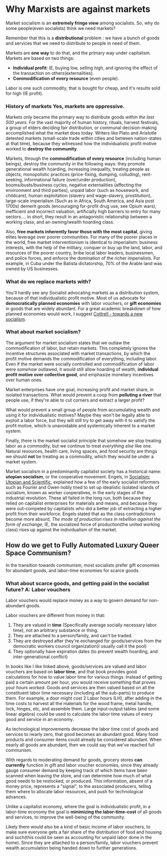 # Why Marxists are against markets

Market socialism is an **extremely fringe view** among socialists. So, why do some people(even socialists) think we need markets?

Remember that this is a **distributional** problem : we have a bunch of goods and services that we need to distribute to people in need of them.

Markets are **one way** to do that, and the primary way under capitalism. Markets are based on two things:

* **Individual profit**: IE, buying low, selling high, and ignoring the effect of the transaction on others(externalities).
* **Commodification of every resource** (even people).

Labor is one such commodity, that is bought for cheap, and it's results sold for high (IE profit).

### History of markets Yes, markets are oppressive.

Markets only became the primary way to distribute goods *within the last 500 years*. For the vast majority of human history, rituals, harvest festivals, a group of elders deciding fair distribution, or communal decision-making accomplished what the market does today. Writers like Plato and Aristotle detested markets (small-scale trade within cities and between nation-states at that time), because they witnessed how the individualistic profit motive worked to **destroy the community**.

Markets, through the **commodification of every resource** (including human beings), destroy the community in the following ways: they promote generational wealth hoarding, increasing inequality, treating people as objects, monopolistic practices (price-fixing, dumping, colluding), rent-seeking, informational failure (over/under production), booms/busts/business cycles, negative externalities (affecting the environment and third parties), unpaid labor (such as housework, and childcare), human exploitation (slavery and wage-slavery, prostitution), large-scale imperialism (Such as in Africa, South America, and Asia post 1700s) demerit goods (encouraging for-profit drug use, see Opium wars), inefficient and incorrect valuation, artificially high barriers to entry for many sectors.... in short, they result in an antagonistic relationship between a working class, and an owning/wealth hoarding class.

Also, **free markets inherently favor those with the most capital**, giving elites leverage over poorer communities. For many of the poorer places in the world, free market interventionism is identical to imperialism: business interests, with the help of the military, conquer or buy up the land, labor, and resources of the poorer country, bribe local labor leaders, businessmen, and police forces, and enforce the domination of the richer imperialists. For example, in Cuba under the Batista dictatorship, 70% of the Arable land was owned by US businesses.

### What do we replace markets with?

You'll hardly see any Socialist advocating markets as a distribution system, because of that individualistic profit motive. Most of us advocate for **democratically planned economies** with labor vouchers, or **gift economies** in goods that are widely abundant. For a great academic breakdown of how planned economies would work, I suggest [Cottrell -  towards a new socialism](http://ricardo.ecn.wfu.edu/~cottrell/socialism_book/new_socialism.pdf).

### What about market socialism?

The argument for market socialism states that we outlaw the commodification of labor, but retain markets. This completely ignores the incentive structures associated with market transactions, by which the profit motive demands the  commodification of everything, including labor. Even if the market were socially controlled and commodification of labor were *somehow* outlawed, it would still allow hoarding of wealth, **individual profit motive over collective good**, and emphasize monetary incentives over human ones.

Market enterprises have one goal, increasing profit and market share, in isolated transactions. What would prevent a coop from **polluting a river** that people use, if they're able to cut corners and extract a larger profit?

What would prevent a small group of people from accumulating wealth and using it for individualistic motives? Maybe they won't be legally able to exploit a labor force, but they will still try to get away with it to satisfy the profit motive, which is unavoidable and systemically inherent to a market system.

Finally, there is the market socialist principle that somehow we stop treating labor as a commodity, but we continue to treat *everything else* like one. Natural resources, health care, living spaces, and food security are things we should **not** be treating as a commodity, which they would be under a market system.

Market socialism in a predominantly capitalist society has a historical name: **utopian socialism**, or the cooperative movement. Engels, in [Socialism: Utopian and Scientific](https://www.marxists.org/archive/marx/works/1880/soc-utop/index.htm), explained how a few of the early socialist reformers such as Fourier and Owen nobly tried to set up idealistic isolated islands of socialism, known as worker cooperatives, in the early stages of the industrial revolution. These all failed in the long run, both because they relied on capitalist enterprises for materials and means, and because they were out-competed by capitalists who did a better job of extracting a higher profit from their workforce. Engels stated that as the class contradictions become more absurd, *The mode of production rises in rebellion against the form of exchange*, IE, the socialized force of production(the united working class) rises up against the individualism of the market. 

## How do we get to Fully Automated Luxury Queer Space Communism?

In the transition towards communism, most socialists prefer gift economies for abundant goods, and labor-time economies for scarce goods.

### What about scarce goods, and getting paid in the socialist future? A: Labor vouchers

Labor vouchers would replace money as a way to govern demand for non-abundant goods.

Labor vouchers are different from money in that:

1. They are valued in **time** (Specifically average socially necessary labor time), not an arbitrary substance or thing.
2. They are attached to a person/family, and can't be traded.
3. They are destroyed after they're exchanged for goods/services from the democratic workers council organization(I usually call it the pool)
4. They optionally have expiration dates (to prevent wealth hoarding, and inter-generational conflict)

In books like I like linked above, goods/services are valued and labor vouchers are based on **labor time**, and that book provides good calculations for how to value labor time for various things. Instead of getting paid a certain amount per hour, you would receive something that proves your *hours worked*. Goods and services are then valued based on all the constituent labor time necessary (including all the sub-parts) to produce them. For example, a door might cost 2 Labor hours (LH), after adding in the time costs to harvest all the materials for the wood frame, metal handle, lock, hinges, etc, and assemble them. Large input-output tables (and some linear algebra) could be used to calculate the labor time values of every good and service in an economy.

As technological improvements decrease the labor time cost of goods and services to nearly zero, that good becomes an abundant good. Many food products and consumer items could already be considered abundant. When nearly all goods are abundant, then we could say that we've reached full communism.

With regards to moderating demand for goods, grocery stores **can currently** function in gift and labor voucher economies, since they already gauge consumer demand by keeping track of which items have been scanned when leaving the store, and can determine how much of what good needs to be restocked, or produced. This information, absent of a money price, represents a "signal", to the associated producers, telling them where to allocate labor resources, and push for technological advances.

Unlike a capitalist economy, where the goal is individualistic profit, in a labor-time economy the goal is **minimizing the labor-time-cost** of all goods and services, to improve the well-being of the community.

Likely there would also be a kind of basic income of labor vouchers, to make sure everyone gets a fair share of the distribution of food and housing and such(this could be seen as accounting for unpaid labor done in the home).  Since they are attached to a person/family, labor vouchers prevent wealth accumulation being handed down to further generations.

